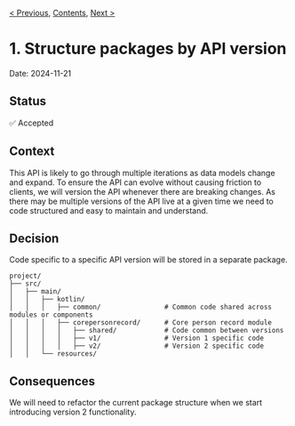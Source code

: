 [< Previous](0000-separate-domain-specific-code-by-package.md),
[Contents](README.md),
[Next >](0002-include-username-in-client-credential-token.md)

# 1. Structure packages by API version

Date: 2024-11-21

## Status

✅ Accepted

## Context

This API is likely to go through multiple iterations as data models change and expand. To ensure the 
API can evolve without causing friction to clients, we will version the API whenever there are breaking changes.
As there may be multiple versions of the API live at a given time we need to code structured and easy to maintain and understand.

## Decision

Code specific to a specific API version will be stored in a separate package.

```
project/
├── src/
│   ├── main/
│   │   ├── kotlin/
│   │   │   ├── common/                # Common code shared across modules or components
│   │   │   ├── corepersonrecord/      # Core person record module
│   │   │   │   ├── shared/            # Code common between versions
│   │   │   │   ├── v1/                # Version 1 specific code
│   │   │   │   ├── v2/                # Version 2 specific code
│   │   └── resources/                
```

## Consequences

We will need to refactor the current package structure when we start introducing version 2 functionality.


